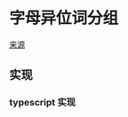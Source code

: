 # 字母异位词分组
[来源](https://leetcode.cn/problems/group-anagrams/)

## 实现

### typescript 实现
```typescript

```

